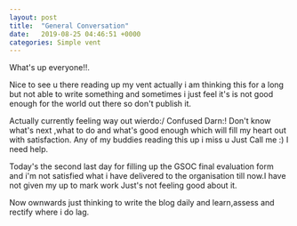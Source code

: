 ```yaml
---
layout: post
title:  "General Conversation"
date:   2019-08-25 04:46:51 +0000
categories: Simple vent
---
```

What's up everyone!!.

Nice to see u there reading up my vent actually i am thinking this for a long but not able to write something and sometimes i just feel it's  is not good enough for the world out there so don't publish it.

Actually currently feeling way out wierdo:/ Confused Darn:!
 Don't know what's next ,what to do and what's good enough which will fill my heart out with satisfaction. 
Any of my buddies reading this up i miss u Just Call me :) I need help.

Today's the second last day for filling up the GSOC final evaluation form and i'm not satisfied what i have delivered to the organisation till now.I have not given my up to mark work Just's not feeling good about it.

Now ownwards just thinking to write the blog daily and learn,assess and rectify where i do lag.
